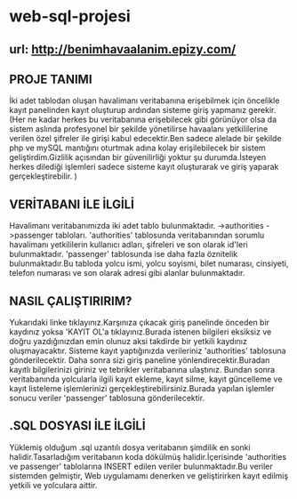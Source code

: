 # web-sql-projesi
## url: http://benimhavaalanim.epizy.com/
## PROJE TANIMI
İki adet tablodan oluşan havalimanı veritabanına erişebilmek için öncelikle kayıt panelinden kayıt oluşturup ardından sisteme giriş yapmanız gerekir.
(Her ne kadar herkes bu veritabanına erişebilecek gibi görünüyor olsa da sistem aslında profesyonel bir şekilde yönetilirse havaalanı yetkililerine verilen özel şifreler ile girişi kabul edecektir.Ben sadece alelade bir şekilde php ve mySQL mantığını oturtmak adına kolay erişilebilecek bir sistem geliştirdim.Gizlilik açısından bir güvenilirliği yoktur şu durumda.İsteyen herkes dilediği işlemleri sadece sisteme kayıt oluşturarak ve giriş yaparak gerçekleştirebilir. )
## VERİTABANI İLE İLGİLİ
Havalimanı veritabanımızda iki adet tablo bulunmaktadır. ->authorities ->passenger tabloları. 'authorities' tablosunda veritabanından sorumlu havalimanı yetkililerin kullanıcı adları, şifreleri ve son olarak id'leri bulunmaktadır. 'passenger' tablosunda ise daha fazla öznitelik bulunmaktadır.Bu tabloda yolcu ismi, yolcu soyismi, bilet numarası, cinsiyeti, telefon numarası ve son olarak adresi gibi alanlar bulunmaktadır.
## NASIL ÇALIŞTIRIRIM?
Yukarıdaki linke tıklayınız.Karşınıza çıkacak giriş panelinde önceden bir kaydınız yoksa 'KAYIT OL'a tıklayınız.Burada istenen bilgileri eksiksiz ve doğru yazdığınızdan emin olunuz aksi takdirde bir yetkili kaydınız oluşmayacaktır. Sisteme kayıt yaptığınızda verileriniz 'authorities' tablosuna gönderilecektir. Daha sonra sizi giriş paneline yönlendirecektir.Buradan kayıtlı bilgilerinizi giriniz ve tebrikler veritabanına ulaştınız. Bundan sonra veritabanında yolcularla ilgili kayıt ekleme, kayıt silme, kayıt güncelleme ve kayıt listeleme işlemlerinizi gerçekleştirebilirsiniz.Burada yapılan işlemler sonucu veriler 'passenger' tablosuna gönderilecektir.
## .SQL DOSYASI İLE İLGİLİ
Yüklemiş olduğum .sql uzantılı dosya veritabanın şimdilik en sonki halidir.Tasarladığım veritabanın koda dökülmüş halidir.İçerisinde 'authorities ve passenger' tablolarına INSERT edilen veriler bulunmaktadır.Bu veriler sistemden gelmiştir, Web uygulamamı denerken ve geliştirirken kayıt edilmiş yetkili ve yolculara aittir.

